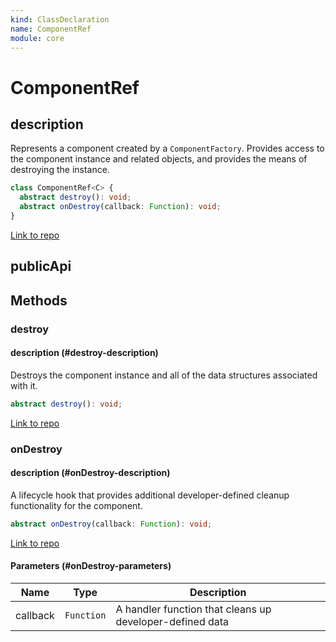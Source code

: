 ```yaml
---
kind: ClassDeclaration
name: ComponentRef
module: core
---
```


# ComponentRef

## description

Represents a component created by a `ComponentFactory`.
Provides access to the component instance and related objects,
and provides the means of destroying the instance.

```ts
class ComponentRef<C> {
  abstract destroy(): void;
  abstract onDestroy(callback: Function): void;
}
```

[Link to repo](https://github.com/timdeschryver/angular/blob/master/packages/core/src/linker/component_factory.ts#L24-L68)

## publicApi

## Methods

### destroy

#### description (#destroy-description)

Destroys the component instance and all of the data structures associated with it.

```ts
abstract destroy(): void;
```

[Link to repo](https://github.com/timdeschryver/angular/blob/master/packages/core/src/linker/component_factory.ts#L59-L59)

### onDestroy

#### description (#onDestroy-description)

A lifecycle hook that provides additional developer-defined cleanup
functionality for the component.

```ts
abstract onDestroy(callback: Function): void;
```

[Link to repo](https://github.com/timdeschryver/angular/blob/master/packages/core/src/linker/component_factory.ts#L67-L67)

#### Parameters (#onDestroy-parameters)

| Name     | Type       | Description                                              |
| -------- | ---------- | -------------------------------------------------------- |
| callback | `Function` | A handler function that cleans up developer-defined data |
